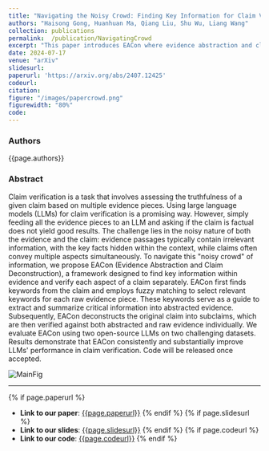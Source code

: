 ```yaml
---
title: "Navigating the Noisy Crowd: Finding Key Information for Claim Verification"
authors: "Haisong Gong, Huanhuan Ma, Qiang Liu, Shu Wu, Liang Wang"
collection: publications
permalink:  /publication/NavigatingCrowd
excerpt: "This paper introduces EACon where evidence abstraction and claim deconstruction are proposed to improve LLM's performance in claim verification."
date: 2024-07-17
venue: "arXiv"
slidesurl: 
paperurl: 'https://arxiv.org/abs/2407.12425'
codeurl:
citation:
figure: "/images/papercrowd.png"
figurewidth: "80%"
code:
---
```


### Authors
{{page.authors}}

### Abstract

Claim verification is a task that involves assessing the truthfulness of a given claim based on multiple evidence pieces. Using large language models (LLMs) for claim verification is a promising way. However, simply feeding all the evidence pieces to an LLM and asking if the claim is factual does not yield good results. The challenge lies in the noisy nature of both the evidence and the claim: evidence passages typically contain irrelevant information, with the key facts hidden within the context, while claims often convey multiple aspects simultaneously. To navigate this "noisy crowd" of information, we propose EACon (Evidence Abstraction and Claim Deconstruction), a framework designed to find key information within evidence and verify each aspect of a claim separately. EACon first finds keywords from the claim and employs fuzzy matching to select relevant keywords for each raw evidence piece. These keywords serve as a guide to extract and summarize critical information into abstracted evidence. Subsequently, EACon deconstructs the original claim into subclaims, which are then verified against both abstracted and raw evidence individually. We evaluate EACon using two open-source LLMs on two challenging datasets. Results demonstrate that EACon consistently and substantially improve LLMs' performance in claim verification. Code will be released once accepted.

![MainFig]({{page.figure}})


---
{% if page.paperurl %}
- **Link to our paper**: [{{page.paperurl}}]({{page.paperurl}})
{% endif %}
{% if page.slidesurl %}
- **Link to our slides**: [{{page.slidesurl}}]({{page.slidesurl}})
{% endif %}
{% if page.codeurl %}
- **Link to our code**: [{{page.codeurl}}]({{page.codeurl}})
{% endif %}